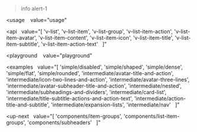 >info alert-1

<usage
   value="usage"
></usage>

<api
  value="[
  'v-list',
  'v-list-item',
  'v-list-group',
  'v-list-item-action',
  'v-list-item-avatar',
  'v-list-item-content',
  'v-list-item-icon',
  'v-list-item-title',
  'v-list-item-subtitle',
  'v-list-item-action-text'
  ]"
></api>

<playground
   value="playground"
></playground>

<examples
  value="[
  'simple/disabled',
  'simple/shaped',
  'simple/dense',
  'simple/flat',
  'simple/rounded',
  'intermediate/avatar-title-and-action',
  'intermediate/icon-two-lines-and-action',
  'intermediate/avatar-three-lines',
  'intermediate/avatar-subheader-title-and-action',
  'intermediate/nested',
  'intermediate/subheadings-and-dividers',
  'intermediate/card-list',
  'intermediate/title-subtitle-actions-and-action-text',
  'intermediate/action-title-and-subtitle',
  'intermediate/expansion-lists',
  'intermediate/nav'
  ]"
></examples>

<up-next
  value="[
  'components/item-groups',
  'components/list-item-groups',
  'components/subheaders'
  ]"
></up-next>